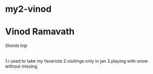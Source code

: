 # my2-vinod

# Vinod Ramavath
###### Shimla trip



1.i used to take my favariote 
2.visitings only in jan
3.playing with snow without missing
